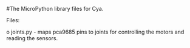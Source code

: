 #The MicroPython library files for Cya.

Files:

o joints.py - maps pca9685 pins to joints for controlling the motors and reading the sensors.
